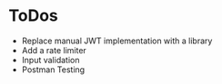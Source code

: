 # ToDos

- Replace manual JWT implementation with a library
- Add a rate limiter
- Input validation
- Postman Testing
